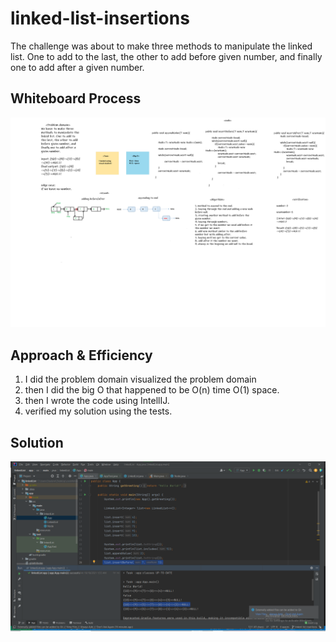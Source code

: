 # linked-list-insertions
<!-- Description of the challenge -->

The challenge was about to make three methods to manipulate the linked list. One to add to the last, the other to add before given number, and finally one to add after a given number.


## Whiteboard Process
<!-- Embedded whiteboard image -->
![whiteboard](/allReads/code-challenge-6.png)

## Approach & Efficiency
<!-- What approach did you take? Why? What is the Big O space/time for this approach? -->
1. I did the problem domain visualized the problem domain
2. then I did the big O that happened to be O(n) time O(1) space. 
3. then I wrote the code using IntellIJ.
4. verified my solution using the tests.

## Solution
<!-- Show how to run your code, and examples of it in action -->
![solution](/allReads/code06-sol.png)